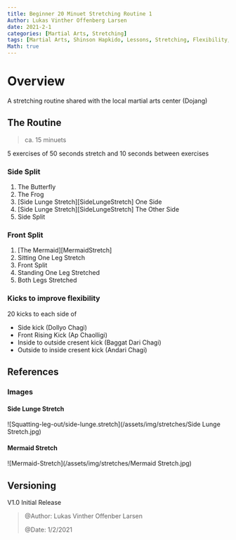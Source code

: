 ```yaml
---
title: Beginner 20 Minuet Stretching Routine 1
Author: Lukas Vinther Offenberg Larsen
date: 2021-2-1
categories: [Martial Arts, Stretching]
tags: [Martial Arts, Shinson Hapkido, Lessons, Stretching, Flexibility, Kicks, Routines]
Math: true
---
```


# Overview

A stretching routine shared with the local martial arts center (Dojang)

## The Routine

> ca. 15 minuets

5 exercises of 50 seconds stretch and 10 seconds between exercises

### Side Split

1. The Butterfly
2. The Frog
3. [Side Lunge Stretch][SideLungeStretch] One Side
4. [Side Lunge Stretch][SideLungeStretch] The Other Side
5. Side Split

### Front Split

1. [The Mermaid][MermaidStretch]
2. Sitting One Leg Stretch
3. Front Split
4. Standing One Leg Stretched
5. Both Legs Stretched

### Kicks to improve flexibility

20 kicks to each side of

- Side kick (Dollyo Chagi)
- Front Rising Kick (Ap Chaolligi)
- Inside to outside cresent kick (Baggat Dari Chagi)
- Outside to inside cresent kick (Andari Chagi)

## References

### Images

#### Side Lunge Stretch

![Squatting-leg-out/side-lunge.stretch](/assets/img/stretches/Side Lunge Stretch.jpg)

#### Mermaid Stretch

![Mermaid-Stretch](/assets/img/stretches/Mermaid Stretch.jpg)

## Versioning

V1.0 Initial Release

> @Author: Lukas Vinther Offenber Larsen
>
> @Date: 1/2/2021
